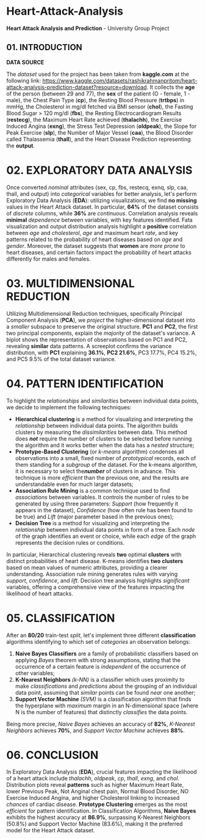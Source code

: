 # Heart-Attack-Analysis
**Heart Attack Analysis and Prediction** - University Group Project

## 01. INTRODUCTION
**DATA SOURCE**

The *dataset* used for the project has been taken from **kaggle.com** at the following link: 
<https://www.kaggle.com/datasets/rashikrahmanpritom/heart-attack-analysis-prediction-dataset?resource=download>.
It collects the **age** of the person (between 29 and 77), the **sex** of the patient (O - female, 1 - male), the Chest Pain Type (**cp**), the Resting Blood Pressure (**trtbps**) in mmHg, the Cholesterol in mg/dl fetched via BMI sensor (**chol**), the Fasting Blood Sugar > 120 mg/dl (**fbs**), the Resting Electrocardiogram Results (**restecg**), the Maximum Heart Rate achieved (**thalachh**), the Exercise Induced Angina (**exng**), the Stress Test Depression (**oldpeak**), the Slope for Peak Exercise (**slp**), the Number of Major Vessel (**caa**), the Blood Disorder called Thalassemia (**thall**), and the Heart Disease Prediction representing the **output**. 

# 02. EXPLORATORY DATA ANALYSIS
Once converted *nominal* attributes (sex, cp, fbs, restecq, exnq, slp, caa, thall, and output) into *categorical* variables for better analysis, let's perform Exploratory Data Analysis (**EDA**): utilizing visualizations, we find **no missing** values in the Heart Attack dataset. In particular, **64%** of the dataset consists of *discrete* columns, while **36%** are *continuous*. Correlation analysis reveals **minimal** *dependence* between variables, with key features identified. Fata visualization and output distribution analysis highlight a **positive** correlation between *age* and *cholesterol*, *age* and maximum heart *rate*, and key patterns related to the probability of heart diseases based on *age* and *gender*. Moreover, the dataset suggests that **women** are *more prone* to heart diseases, and certain factors impact the probability of heart attacks differently for males and females.

# 03. MULTIDIMENSIONAL REDUCTION
Utilizing Multidimensional Reduction techniques, specifically Principal Component Analysis (**PCA**), we *project* the higher-dimensional dataset into a *smaller* subspace to preserve the original structure. **PC1** and **PC2**, the first two principal components, explain the *majority* of the dataset's variance. A biplot shows the representation of observations based on PC1 and PC2, revealing **similar** data patterns. A screeplot confirms the variance distribution, with **PC1** explaining **36.1%**, **PC2 21.6%**, PC3 17.7%, PC4 15.2%, and PC5 9.5% of the total dataset variance.

# 04. PATTERN IDENTIFICATION
To highlight the *relationships* and *similarities* between individual data points, we decide to implement the following techniques:
* **Hierarchical clustering** is a method for visualizing and interpreting the *relationship* between individual data points. The algorithm builds clusters by measuring the *dissimilarities* between data. This method does ***not*** require the number of clusters to be selected before running the algorithm and it works better when the data has a *nested* structure;
* **Prototype-Based Clustering** (or *k-means* algorithm) condenses all observations into a small, fixed number of *prototypical* records, each of them standing for a *subgroup* of the dataset. For the k-means algorithm, it is necessary to select the***number*** of clusters in advance. This technique is more *efficient* than the previous one, and the results are understandable even for much larger datasets;
* **Association Rule Mining** is a common technique used to find *associations* between variables. It controls the number of rules to be generated by using three parameters: *Support* (how frequently it appears in the dataset), *Confidence* (how often rule has been found to be true) and *Lift* (major parameter based in the previous ones);
* **Decision Tree** is a method for visualizing and interpreting the *relationship* between individual data points in form of a tree. Each *node* of the graph identifies an event or choice, while each *edge* of the graph represents the decision rules or conditions.

In particular, Hierarchical clustering reveals **two** optimal **clusters** with distinct probabilities of heart disease. K-means identifies **two clusters** based on mean values of numeric attributes, providing a clearer understanding. Association rule mining generates rules with varying *support*, *confidence*, and *lift*. Decision tree analysis highlights *significant* variables, offering a comprehensive view of the features impacting the likelihood of heart attacks.

# 05. CLASSIFICATION 
After an **80/20** train-test *split*, let's implement three different **classification** algorithms identifying to which set of *categories* an observation belongs:
1. **Naive Bayes Classifiers** are a family of probabilistic classifiers based on applying *Bayes* theorem with strong assumptions, stating that the occurrence of a certain feature is *independent* of the occurrence of other variables;
2. **K-Nearest Neighbors** *(k-NN)* is a classifier which uses proximity to make *classifications* and *predictions* about the grouping of an individual data point, assuming that *similar* points can be found *near* one another;
3. **Support Vector Machine** *(SVM)* is a classification algorithm that finds the hyperplane with *maximum* margin in an N-dimensional space (where N is the number of features) that distinctly *classifies* the data points.

Being more precise, *Naive Bayes* achieves an accuracy of **82%**, *K-Nearest Neighbors* achieves **70%**, and *Support Vector Machine* achieves **88%**.

# 06. CONCLUSION
In Exploratory Data Analysis (**EDA**), crucial features impacting the likelihood of a heart attack include *thalachh*, *oldpeak*, *cp*, *thall*, *exng*, and *chol*. Distribution plots reveal **patterns** such as higher Maximum Heart Rate, lower Previous Peak, Not Anginal chest pain, Normal Blood Disorder, NO Exercise Induced Angina, and higher Cholesterol linking to increased *chances* of cardiac disease. **Prototype Clustering** emerges as the most *efficient* for pattern identification. In Classification Algorithms, **Naive Bayes** exhibits the highest accuracy at **86.9%**, surpassing K-Nearest Neighbors (50.8%) and Support Vector Machine (83.6%), making it the preferred model for the Heart Attack dataset.
